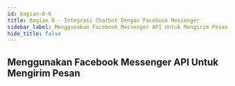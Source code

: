 ```yaml
---
id: bagian-8-6
title: Bagian 8 - Integrasi Chatbot Dengan Facebook Messenger
sidebar_label: Menggunakan Facebook Messenger API Untuk Mengirim Pesan
hide_title: false
---
```

## Menggunakan Facebook Messenger API Untuk Mengirim Pesan
